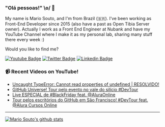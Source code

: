### "Olá pessoas!" \o/ 👋

My name is Mario Souto, and I'm from Brazil (🇧🇷). I've been working as Front-End Developer since 2015 (also have a past as Open Tibia Server owner). Actually I work as a Front End Engineer at Nubank and have my YouTube Channel where I make it as my personal lab, sharing many stuff there every week :)

Would you like to find me?

[![Youtube Badge](https://img.shields.io/badge/-Youtube-FF0000?style=flat-square&labelColor=FF0000&logo=youtube&logoColor=white&link=https://youtube.com/c/DevSoutinho)](https://youtube.com/c/DevSoutinho)
[![Twitter Badge](https://img.shields.io/badge/-Twitter-1ca0f1?style=flat-square&labelColor=1ca0f1&logo=twitter&logoColor=white&link=https://twitter.com/omariosouto)](https://twitter.com/omariosouto)
[![Linkedin Badge](https://img.shields.io/badge/-LinkedIn-blue?style=flat-square&logo=Linkedin&logoColor=white&link=https://www.linkedin.com/in/omariosouto)](https://www.linkedin.com/in/omariosouto)

### 📹 Recent Videos on YouTube!

<!-- YOUTUBE:START -->
- [Uncaught TypeError: Cannot read properties of undefined | RESOLVIDO!](https://www.youtube.com/watch?v=IQTQhhDiWLE)
- [GitHub Universe! Tour pelo evento no vale do silício #DevTour](https://www.youtube.com/watch?v=8RpwIUxkGVg)
- [Live ESPECIAL de #BlackFriday feat. @AluraOnline](https://www.youtube.com/watch?v=3Qfuxs_QDJI)
- [Tour pelos escritórios do GitHub em São Francisco! #DevTour feat. @Alura Cursos Online](https://www.youtube.com/watch?v=vlbxcTqwAHk)
<!-- YOUTUBE:END -->

____


[![Mario Souto's github stats](https://github-readme-stats.vercel.app/api?username=omariosouto&theme=dark&show_icons=true&count_private=true)](https://github.com/omariosouto)

